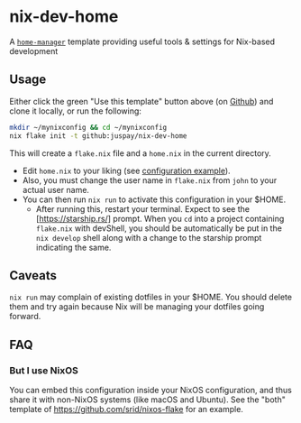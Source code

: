 # nix-dev-home

A [`home-manager`](https://github.com/nix-community/home-manager) template providing useful tools &amp; settings for Nix-based development

## Usage

Either click the green "Use this template" button above (on [Github](https://github.com/juspay/nix-dev-home)) and clone it locally, or run the following:

```sh
mkdir ~/mynixconfig && cd ~/mynixconfig
nix flake init -t github:juspay/nix-dev-home
```

This will create a `flake.nix` file and a `home.nix` in the current directory. 

- Edit `home.nix` to your liking (see [configuration example](https://nix-community.github.io/home-manager/index.html#sec-usage-configuration)). 
- Also, you must change the user name in `flake.nix` from `john` to your actual user name. 
- You can then run `nix run` to activate this configuration in your $HOME.
    - After running this, restart your terminal. Expect to see the [https://starship.rs/] prompt. When you `cd` into a project containing `flake.nix` with devShell, you should be automatically be put in the `nix develop` shell along with a change to the starship prompt indicating the same.

## Caveats

`nix run` may complain of existing dotfiles in your $HOME. You should delete them and try again because Nix will be managing your dotfiles going forward.

## FAQ

### But I use NixOS

You can embed this configuration inside your NixOS configuration, and thus share it with non-NixOS systems (like macOS and Ubuntu). See the "both" template of https://github.com/srid/nixos-flake for an example.